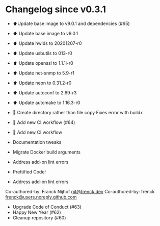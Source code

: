 # Changelog since v0.3.1
- ⬆Update base image to v9.0.1 and dependencies (#65)

* ⬆ Update base image to v9.0.1

* ⬆ Update hwids to 20201207-r0

* ⬆ Update usbutils to 013-r0

* ⬆ Update openssl to 1.1.1i-r0

* ⬆ Update net-snmp to 5.9-r1

* ⬆ Update neon to 0.31.2-r0

* ⬆ Update autoconf to 2.69-r3

* ⬆ Update automake to 1.16.3-r0

* 🔨 Create directory rather than file copy
Fixes error with buildx 
- 🔨 Add new CI workflow (#64)

* 🔨 Add new CI workflow

* Documentation tweaks

* Migrate Docker build arguments

* Address add-on lint errors

* Prettified Code!

* Address add-on lint errors

Co-authored-by: Franck Nijhof <git@frenck.dev>
Co-authored-by: frenck <frenck@users.noreply.github.com> 
- Upgrade Code of Conduct (#63) 
- Happy New Year (#62) 
- Cleanup repository (#60) 
